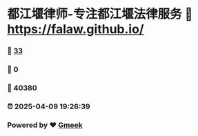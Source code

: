 # 都江堰律师-专注都江堰法律服务 :link: https://falaw.github.io/ 
### :page_facing_up: [33](https://falaw.github.io//tag.html) 
### :speech_balloon: 0 
### :hibiscus: 40380 
### :alarm_clock: 2025-04-09 19:26:39 
### Powered by :heart: [Gmeek](https://github.com/Meekdai/Gmeek)
